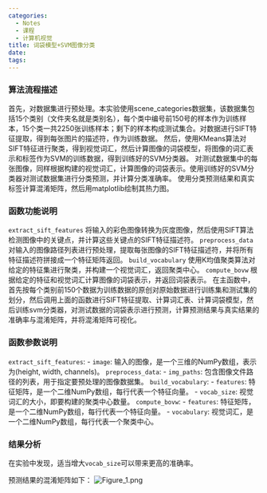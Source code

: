 ```yaml
---
categories:
  - Notes
  - 课程
  - 计算机视觉
title: 词袋模型+SVM图像分类
date: 
tags:
---
```


### 算法流程描述
首先，对数据集进行预处理。本实验使用scene_categories数据集，该数据集包括15个类别（文件夹名就是类别名），每个类中编号前150号的样本作为训练样本，15个类一共2250张训练样本；剩下的样本构成测试集合。对数据进行SIFT特征提取，得到每张图片的描述符，作为训练数据。
然后，使用KMeans算法对SIFT特征进行聚类，得到视觉词汇，然后计算图像的词袋模型，将图像的词汇表示和标签作为SVM的训练数据，得到训练好的SVM分类器。
对测试数据集中的每张图像，同样根据构建的视觉词汇，计算图像的词袋表示。使用训练好的SVM分类器对测试数据集进行分类预测，并计算分类准确率。
使用分类预测结果和真实标签计算混淆矩阵，然后用matplotlib绘制其热力图。


### 函数功能说明
`extract_sift_features` 将输入的彩色图像转换为灰度图像，然后使用SIFT算法检测图像中的关键点，并计算这些关键点的SIFT特征描述符。
`preprocess_data` 对输入的图像路径列表进行预处理，提取每张图像的SIFT特征描述符，并将所有特征描述符拼接成一个特征矩阵返回。
`build_vocabulary` 使用K均值聚类算法对给定的特征集进行聚类，并构建一个视觉词汇，返回聚类中心。
`compute_bovw` 根据给定的特征和视觉词汇计算图像的词袋表示，并返回词袋表示。
在主函数中，首先按每个类别前150个数据为训练数据的原创对原始数据进行训练集和测试集的划分，然后调用上面的函数进行SIFT特征提取、计算词汇表、计算词袋模型，然后训练svm分类器，对测试数据的词袋表示进行预测，计算预测结果与真实结果的准确率与混淆矩阵，并将混淆矩阵可视化。

### 函数参数说明
`extract_sift_features`:
    - `image`: 输入的图像，是一个三维的NumPy数组，表示为(height, width, channels)。
`preprocess_data`:
    - `img_paths`: 包含图像文件路径的列表，用于指定要预处理的图像数据集。
`build_vocabulary`:
    - `features`: 特征矩阵，是一个二维NumPy数组，每行代表一个特征向量。
    - `vocab_size`: 视觉词汇的大小，即要构建的聚类中心数量。
`compute_bovw`:
    - `features`: 特征矩阵，是一个二维NumPy数组，每行代表一个特征向量。
    - `vocabulary`: 视觉词汇，是一个二维NumPy数组，每行代表一个聚类中心。
### 结果分析
在实验中发现，适当增大`vocab_size`可以带来更高的准确率。


预测结果的混淆矩阵如下：
![Figure_1.png](https://cdn.jsdelivr.net/gh/zhengyangWang1/image@main/img/Figure_1.png)
